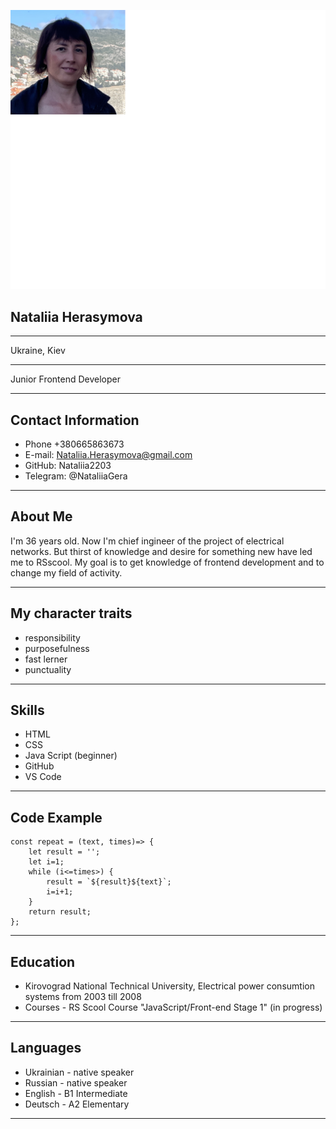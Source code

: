 ![Foto](foto.png)
## Nataliia Herasymova
**************************
Ukraine, Kiev
**************************
Junior Frontend Developer
**************************
## Contact Information
* Phone +380665863673
* E-mail: Nataliia.Herasymova@gmail.com
* GitHub: Nataliia2203
* Telegram: @NataliiaGera
*********************************************
## About Me
I'm 36 years old. Now I'm chief ingineer of the project of electrical networks. 
But thirst of knowledge and desire for something new have led me to RSscool.
My goal is to get knowledge of frontend development and to change my field
of activity.
******************************************************************************
## My character traits
* responsibility
* purposefulness
* fast lerner
* punctuality
* *********************************************************************************
## Skills
* HTML
* CSS
* Java Script (beginner)
* GitHub
* VS Code
* *********************************************************************************
## Code Example
```
const repeat = (text, times)=> {
    let result = '';
    let i=1;
    while (i<=times>) {
        result = `${result}${text}`;
        i=i+1;
    }
    return result;
};
```
*************************************************************************************
## Education
* Kirovograd National Technical University, Electrical power consumtion systems from 2003 till 2008
* Courses - RS Scool Course "JavaScript/Front-end Stage 1" (in progress)
* ************************************************************************************
## Languages
* Ukrainian - native speaker
* Russian - native speaker
* English - B1 Intermediate
* Deutsch - A2 Elementary
* *********************************************************************************